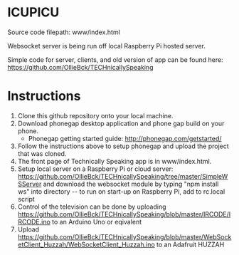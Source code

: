 # ICUPICU

Source code filepath: www/index.html

Websocket server is being run off local Raspberry Pi hosted server.

Simple code for server, clients, and old version of app can be found here: https://github.com/OllieBck/TECHnicallySpeaking


# Instructions
  
  1. Clone this github repository onto your local machine. 
  2. Download phonegap desktop application and phone gap build on your phone. 
      * Phonegap getting started guide: http://phonegap.com/getstarted/
  4. Follow the instructions above to setup phonegap and upload the project that was cloned.
  5. The front page of Technically Speaking app is in www/index.html.
  6. Setup local server on a Raspberry Pi or cloud server: https://github.com/OllieBck/TECHnicallySpeaking/tree/master/SimpleWSServer and download the websocket module by typing "npm install ws" into directory -- to run on start-up on Raspberry Pi, add to rc.local script
  7. Control of the television can be done by uploading https://github.com/OllieBck/TECHnicallySpeaking/blob/master/IRCODE/IRCODE.ino to an Arduino Uno or eqivalent
  8. Upload https://github.com/OllieBck/TECHnicallySpeaking/blob/master/WebSocketClient_Huzzah/WebSocketClient_Huzzah.ino to an Adafruit HUZZAH
